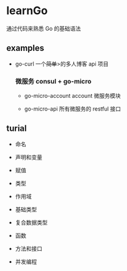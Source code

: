 # learnGo

通过代码来熟悉 Go 的基础语法

## examples

- go-curl 一个<del>简单</del>>的多人博客 api 项目

  ### 微服务 consul + go-micro

  - go-micro-account account 微服务模块

  - go-micro-api 所有微服务的 restful 接口

## turial

- 命名

- 声明和变量

- 赋值

- 类型

- 作用域

- 基础类型

- 复合数据类型

- 函数

- 方法和接口

- 并发编程
